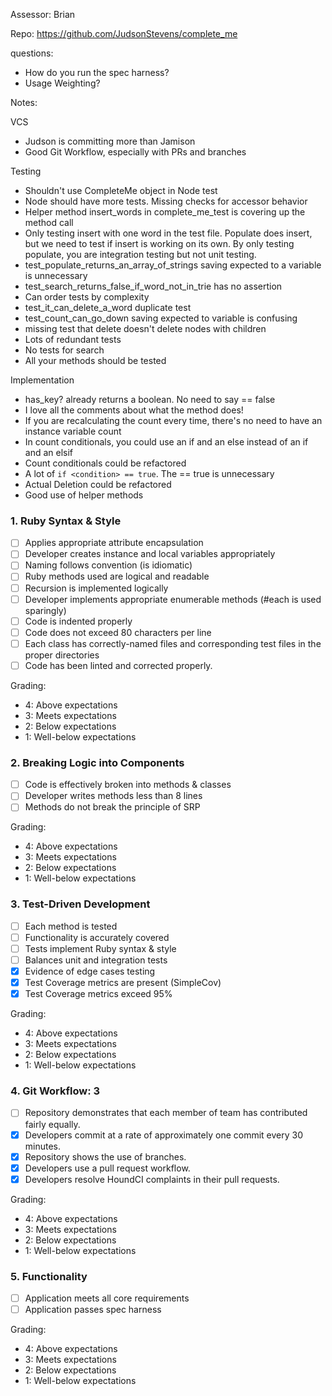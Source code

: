 Assessor: Brian

Repo: https://github.com/JudsonStevens/complete_me

questions:

* How do you run the spec harness?
* Usage Weighting?

Notes:

VCS

* Judson is committing more than Jamison
* Good Git Workflow, especially with PRs and branches

Testing

* Shouldn't use CompleteMe object in Node test
* Node should have more tests. Missing checks for accessor behavior
* Helper method insert_words in complete_me_test is covering up the method call
* Only testing insert with one word in the test file. Populate does insert, but we need to test if insert is working on its own. By only testing populate, you are integration testing but not unit testing.
* test_populate_returns_an_array_of_strings saving expected to a variable is unnecessary
* test_search_returns_false_if_word_not_in_trie has no assertion
* Can order tests by complexity
* test_it_can_delete_a_word duplicate test
* test_count_can_go_down saving expected to variable is confusing
* missing test that delete doesn't delete nodes with children
* Lots of redundant tests
* No tests for search
* All your methods should be tested

Implementation

* has_key? already returns a boolean. No need to say == false
* I love all the comments about what the method does!
* If you are recalculating the count every time, there's no need to have an instance variable count
* In count conditionals, you could use an if and an else instead of an if and an elsif
* Count conditionals could be refactored
* A lot of `if <condition> == true`. The == true is unnecessary
* Actual Deletion could be refactored
* Good use of helper methods


### 1. Ruby Syntax & Style

- [ ] Applies appropriate attribute encapsulation  
- [ ] Developer creates instance and local variables appropriately
- [ ] Naming follows convention (is idiomatic)
- [ ] Ruby methods used are logical and readable  
- [ ] Recursion is implemented logically
- [ ] Developer implements appropriate enumerable methods (#each is used sparingly)
- [ ] Code is indented properly
- [ ] Code does not exceed 80 characters per line
- [ ] Each class has correctly-named files and corresponding test files in the proper directories
- [ ] Code has been linted and corrected properly.

Grading:

* 4: Above expectations
* 3: Meets expectations
* 2: Below expectations
* 1: Well-below expectations

### 2. Breaking Logic into Components

- [ ] Code is effectively broken into methods & classes
- [ ] Developer writes methods less than 8 lines
- [ ] Methods do not break the principle of SRP

Grading:

* 4: Above expectations
* 3: Meets expectations
* 2: Below expectations
* 1: Well-below expectations

### 3. Test-Driven Development

- [ ] Each method is tested  
- [ ] Functionality is accurately covered
- [ ] Tests implement Ruby syntax & style   
- [ ] Balances unit and integration tests
- [x] Evidence of edge cases testing
- [x] Test Coverage metrics are present (SimpleCov)
- [x] Test Coverage metrics exceed 95%

Grading:

* 4: Above expectations
* 3: Meets expectations
* 2: Below expectations
* 1: Well-below expectations

### 4. Git Workflow: 3

- [ ] Repository demonstrates that each member of team has contributed fairly equally.
- [x] Developers commit at a rate of approximately one commit every 30 minutes.
- [x] Repository shows the use of branches.
- [x] Developers use a pull request workflow.
- [x] Developers resolve HoundCI complaints in their pull requests.

Grading:

* 4: Above expectations
* 3: Meets expectations
* 2: Below expectations
* 1: Well-below expectations

### 5. Functionality

- [ ] Application meets all core requirements
- [ ] Application passes spec harness

Grading:

* 4: Above expectations
* 3: Meets expectations
* 2: Below expectations
* 1: Well-below expectations
